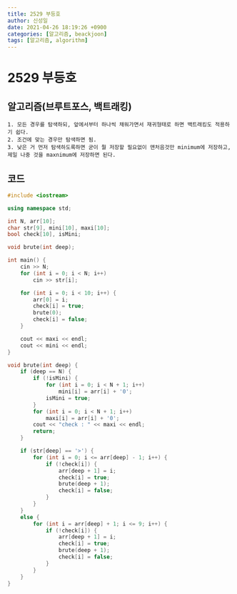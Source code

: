 ```yaml
---
title: 2529 부등호
author: 신성일
date: 2021-04-26 18:19:26 +0900
categories: [알고리즘, beackjoon]
tags: [알고리즘, algorithm]
---
```


# 2529 부등호

## 알고리즘(브루트포스, 백트래킹)

    1. 모든 경우를 탐색하되, 앞에서부터 하나씩 채워가면서 재귀형태로 하면 백트래킹도 적용하기 쉽다.
    2. 조건에 맞는 경우만 탐색하면 됨.
    3. 낮은 거 먼저 탐색하도록하면 굳이 뭘 저장할 필요없이 맨처음것만 minimum에 저장하고, 제일 나중 것을 maxnimum에 저장하면 된다.

## 코드

```cpp
#include <iostream>

using namespace std;

int N, arr[10];
char str[9], mini[10], maxi[10];
bool check[10], isMini;

void brute(int deep);

int main() {
	cin >> N;
	for (int i = 0; i < N; i++)
		cin >> str[i];

	for (int i = 0; i < 10; i++) {
		arr[0] = i;
		check[i] = true;
		brute(0);
		check[i] = false;
	}

	cout << maxi << endl;
	cout << mini << endl;
}

void brute(int deep) {
	if (deep == N) {
		if (!isMini) {
			for (int i = 0; i < N + 1; i++)
				mini[i] = arr[i] + '0';
			isMini = true;
		}
		for (int i = 0; i < N + 1; i++)
			maxi[i] = arr[i] + '0';
		cout << "check : " << maxi << endl;
		return;
	}

	if (str[deep] == '>') {
		for (int i = 0; i <= arr[deep] - 1; i++) {
			if (!check[i]) {
				arr[deep + 1] = i;
				check[i] = true;
				brute(deep + 1);
				check[i] = false;
			}
		}
	}
	else {
		for (int i = arr[deep] + 1; i <= 9; i++) {
			if (!check[i]) {
				arr[deep + 1] = i;
				check[i] = true;
				brute(deep + 1);
				check[i] = false;
			}
		}
	}
}
```
